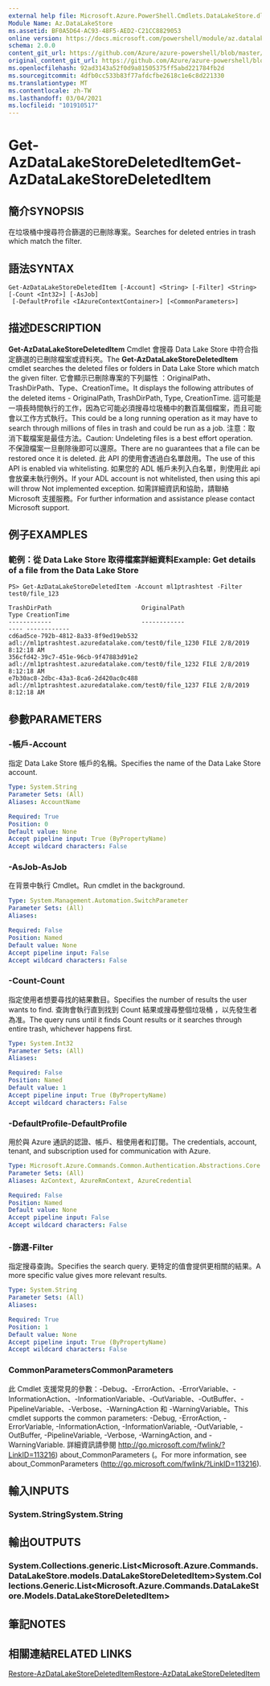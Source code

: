 ```yaml
---
external help file: Microsoft.Azure.PowerShell.Cmdlets.DataLakeStore.dll-Help.xml
Module Name: Az.DataLakeStore
ms.assetid: BF0A5D64-AC93-48F5-AED2-C21CC8829053
online version: https://docs.microsoft.com/powershell/module/az.datalakestore/get-azdatalakestoredeleteditem
schema: 2.0.0
content_git_url: https://github.com/Azure/azure-powershell/blob/master/src/DataLakeStore/DataLakeStore/help/Get-AzDataLakeStoreDeletedItem.md
original_content_git_url: https://github.com/Azure/azure-powershell/blob/master/src/DataLakeStore/DataLakeStore/help/Get-AzDataLakeStoreDeletedItem.md
ms.openlocfilehash: 92ad3143a52f0d9a81505375ff5abd221784fb2d
ms.sourcegitcommit: 4dfb0cc533b83f77afdcfbe2618c1e6c8d221330
ms.translationtype: MT
ms.contentlocale: zh-TW
ms.lasthandoff: 03/04/2021
ms.locfileid: "101910517"
---
```

# <span data-ttu-id="d393d-101">Get-AzDataLakeStoreDeletedItem</span><span class="sxs-lookup"><span data-stu-id="d393d-101">Get-AzDataLakeStoreDeletedItem</span></span>

## <span data-ttu-id="d393d-102">簡介</span><span class="sxs-lookup"><span data-stu-id="d393d-102">SYNOPSIS</span></span>
<span data-ttu-id="d393d-103">在垃圾桶中搜尋符合篩選的已刪除專案。</span><span class="sxs-lookup"><span data-stu-id="d393d-103">Searches for deleted entries in trash which match the filter.</span></span>

## <span data-ttu-id="d393d-104">語法</span><span class="sxs-lookup"><span data-stu-id="d393d-104">SYNTAX</span></span>

```
Get-AzDataLakeStoreDeletedItem [-Account] <String> [-Filter] <String> [-Count <Int32>] [-AsJob]
 [-DefaultProfile <IAzureContextContainer>] [<CommonParameters>]
```

## <span data-ttu-id="d393d-105">描述</span><span class="sxs-lookup"><span data-stu-id="d393d-105">DESCRIPTION</span></span>
<span data-ttu-id="d393d-106">**Get-AzDataLakeStoreDeletedItem** Cmdlet 會搜尋 Data Lake Store 中符合指定篩選的已刪除檔案或資料夾。</span><span class="sxs-lookup"><span data-stu-id="d393d-106">The **Get-AzDataLakeStoreDeletedItem** cmdlet searches the deleted files or folders in Data Lake Store which match the given filter.</span></span>
<span data-ttu-id="d393d-107">它會顯示已刪除專案的下列屬性 ：OriginalPath、TrashDirPath、Type、CreationTime。</span><span class="sxs-lookup"><span data-stu-id="d393d-107">It displays the following attributes of the deleted items - OriginalPath, TrashDirPath, Type, CreationTime.</span></span>
<span data-ttu-id="d393d-108">這可能是一項長時間執行的工作，因為它可能必須搜尋垃圾桶中的數百萬個檔案，而且可能會以工作方式執行。</span><span class="sxs-lookup"><span data-stu-id="d393d-108">This could be a long running operation as it may have to search through millions of files in trash and could be run as a job.</span></span>
<span data-ttu-id="d393d-109">注意：取消下載檔案是最佳方法。</span><span class="sxs-lookup"><span data-stu-id="d393d-109">Caution: Undeleting files is a best effort operation.</span></span> <span data-ttu-id="d393d-110">不保證檔案一旦刪除後即可以還原。</span><span class="sxs-lookup"><span data-stu-id="d393d-110">There are no guarantees that a file can be restored once it is deleted.</span></span> <span data-ttu-id="d393d-111">此 API 的使用會透過白名單啟用。</span><span class="sxs-lookup"><span data-stu-id="d393d-111">The use of this API is enabled via whitelisting.</span></span> <span data-ttu-id="d393d-112">如果您的 ADL 帳戶未列入白名單，則使用此 api 會放棄未執行例外。</span><span class="sxs-lookup"><span data-stu-id="d393d-112">If your ADL account is not whitelisted, then using this api will throw Not implemented exception.</span></span> <span data-ttu-id="d393d-113">如需詳細資訊和協助，請聯絡 Microsoft 支援服務。</span><span class="sxs-lookup"><span data-stu-id="d393d-113">For further information and assistance please contact Microsoft support.</span></span>

## <span data-ttu-id="d393d-114">例子</span><span class="sxs-lookup"><span data-stu-id="d393d-114">EXAMPLES</span></span>

### <span data-ttu-id="d393d-115">範例：從 Data Lake Store 取得檔案詳細資料</span><span class="sxs-lookup"><span data-stu-id="d393d-115">Example: Get details of a file from the Data Lake Store</span></span>
```
PS> Get-AzDataLakeStoreDeletedItem -Account ml1ptrashtest -Filter test0/file_123

TrashDirPath                         OriginalPath                                          Type CreationTime
------------                         ------------                                          ---- ------------
cd6ad5ce-792b-4812-8a33-8f9ed19eb532 adl://ml1ptrashtest.azuredatalake.com/test0/file_1230 FILE 2/8/2019 8:12:18 AM
356cfd42-39c7-451e-96cb-9f47883d91e2 adl://ml1ptrashtest.azuredatalake.com/test0/file_1232 FILE 2/8/2019 8:12:18 AM
e7b30ac8-2dbc-43a3-8ca6-2d420ac0c488 adl://ml1ptrashtest.azuredatalake.com/test0/file_1237 FILE 2/8/2019 8:12:18 AM
```

## <span data-ttu-id="d393d-116">參數</span><span class="sxs-lookup"><span data-stu-id="d393d-116">PARAMETERS</span></span>

### <span data-ttu-id="d393d-117">-帳戶</span><span class="sxs-lookup"><span data-stu-id="d393d-117">-Account</span></span>
<span data-ttu-id="d393d-118">指定 Data Lake Store 帳戶的名稱。</span><span class="sxs-lookup"><span data-stu-id="d393d-118">Specifies the name of the Data Lake Store account.</span></span>

```yaml
Type: System.String
Parameter Sets: (All)
Aliases: AccountName

Required: True
Position: 0
Default value: None
Accept pipeline input: True (ByPropertyName)
Accept wildcard characters: False
```

### <span data-ttu-id="d393d-119">-AsJob</span><span class="sxs-lookup"><span data-stu-id="d393d-119">-AsJob</span></span>
<span data-ttu-id="d393d-120">在背景中執行 Cmdlet。</span><span class="sxs-lookup"><span data-stu-id="d393d-120">Run cmdlet in the background.</span></span>

```yaml
Type: System.Management.Automation.SwitchParameter
Parameter Sets: (All)
Aliases:

Required: False
Position: Named
Default value: None
Accept pipeline input: False
Accept wildcard characters: False
```

### <span data-ttu-id="d393d-121">-Count</span><span class="sxs-lookup"><span data-stu-id="d393d-121">-Count</span></span>
<span data-ttu-id="d393d-122">指定使用者想要尋找的結果數目。</span><span class="sxs-lookup"><span data-stu-id="d393d-122">Specifies the number of results the user wants to find.</span></span> <span data-ttu-id="d393d-123">查詢會執行直到找到 Count 結果或搜尋整個垃圾桶 ，以先發生者為准。</span><span class="sxs-lookup"><span data-stu-id="d393d-123">The query runs until it finds Count results or it searches through entire trash, whichever happens first.</span></span>

```yaml
Type: System.Int32
Parameter Sets: (All)
Aliases:

Required: False
Position: Named
Default value: 1
Accept pipeline input: True (ByPropertyName)
Accept wildcard characters: False
```

### <span data-ttu-id="d393d-124">-DefaultProfile</span><span class="sxs-lookup"><span data-stu-id="d393d-124">-DefaultProfile</span></span>
<span data-ttu-id="d393d-125">用於與 Azure 通訊的認證、帳戶、租使用者和訂閱。</span><span class="sxs-lookup"><span data-stu-id="d393d-125">The credentials, account, tenant, and subscription used for communication with Azure.</span></span>

```yaml
Type: Microsoft.Azure.Commands.Common.Authentication.Abstractions.Core.IAzureContextContainer
Parameter Sets: (All)
Aliases: AzContext, AzureRmContext, AzureCredential

Required: False
Position: Named
Default value: None
Accept pipeline input: False
Accept wildcard characters: False
```

### <span data-ttu-id="d393d-126">-篩選</span><span class="sxs-lookup"><span data-stu-id="d393d-126">-Filter</span></span>
<span data-ttu-id="d393d-127">指定搜尋查詢。</span><span class="sxs-lookup"><span data-stu-id="d393d-127">Specifies the search query.</span></span> <span data-ttu-id="d393d-128">更特定的值會提供更相關的結果。</span><span class="sxs-lookup"><span data-stu-id="d393d-128">A more specific value gives more relevant results.</span></span>

```yaml
Type: System.String
Parameter Sets: (All)
Aliases:

Required: True
Position: 1
Default value: None
Accept pipeline input: True (ByPropertyName)
Accept wildcard characters: False
```

### <span data-ttu-id="d393d-129">CommonParameters</span><span class="sxs-lookup"><span data-stu-id="d393d-129">CommonParameters</span></span>
<span data-ttu-id="d393d-130">此 Cmdlet 支援常見的參數：-Debug、-ErrorAction、-ErrorVariable、-InformationAction、-InformationVariable、-OutVariable、-OutBuffer、-PipelineVariable、-Verbose、-WarningAction 和 -WarningVariable。</span><span class="sxs-lookup"><span data-stu-id="d393d-130">This cmdlet supports the common parameters: -Debug, -ErrorAction, -ErrorVariable, -InformationAction, -InformationVariable, -OutVariable, -OutBuffer, -PipelineVariable, -Verbose, -WarningAction, and -WarningVariable.</span></span> <span data-ttu-id="d393d-131">詳細資訊請參閱 http://go.microsoft.com/fwlink/?LinkID=113216) about_CommonParameters (。</span><span class="sxs-lookup"><span data-stu-id="d393d-131">For more information, see about_CommonParameters (http://go.microsoft.com/fwlink/?LinkID=113216).</span></span>

## <span data-ttu-id="d393d-132">輸入</span><span class="sxs-lookup"><span data-stu-id="d393d-132">INPUTS</span></span>

### <span data-ttu-id="d393d-133">System.String</span><span class="sxs-lookup"><span data-stu-id="d393d-133">System.String</span></span>

## <span data-ttu-id="d393d-134">輸出</span><span class="sxs-lookup"><span data-stu-id="d393d-134">OUTPUTS</span></span>

### <span data-ttu-id="d393d-135">System.Collections.generic.List<Microsoft.Azure.Commands.DataLakeStore.models.DataLakeStoreDeletedItem></span><span class="sxs-lookup"><span data-stu-id="d393d-135">System.Collections.Generic.List<Microsoft.Azure.Commands.DataLakeStore.Models.DataLakeStoreDeletedItem></span></span>

## <span data-ttu-id="d393d-136">筆記</span><span class="sxs-lookup"><span data-stu-id="d393d-136">NOTES</span></span>

## <span data-ttu-id="d393d-137">相關連結</span><span class="sxs-lookup"><span data-stu-id="d393d-137">RELATED LINKS</span></span>

[<span data-ttu-id="d393d-138">Restore-AzDataLakeStoreDeletedItem</span><span class="sxs-lookup"><span data-stu-id="d393d-138">Restore-AzDataLakeStoreDeletedItem</span></span>](./Restore-AzDataLakeStoreDeletedItem.md)